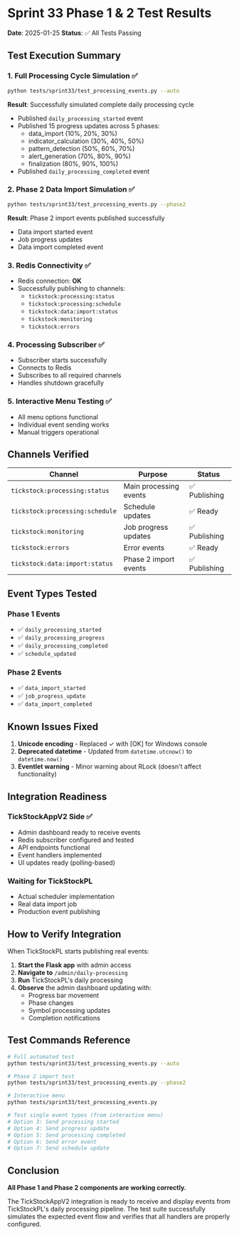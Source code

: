 # Sprint 33 Phase 1 & 2 Test Results

**Date**: 2025-01-25
**Status**: ✅ All Tests Passing

## Test Execution Summary

### 1. Full Processing Cycle Simulation ✅
```bash
python tests/sprint33/test_processing_events.py --auto
```

**Result**: Successfully simulated complete daily processing cycle
- Published `daily_processing_started` event
- Published 15 progress updates across 5 phases:
  - data_import (10%, 20%, 30%)
  - indicator_calculation (30%, 40%, 50%)
  - pattern_detection (50%, 60%, 70%)
  - alert_generation (70%, 80%, 90%)
  - finalization (80%, 90%, 100%)
- Published `daily_processing_completed` event

### 2. Phase 2 Data Import Simulation ✅
```bash
python tests/sprint33/test_processing_events.py --phase2
```

**Result**: Phase 2 import events published successfully
- Data import started event
- Job progress updates
- Data import completed event

### 3. Redis Connectivity ✅
- Redis connection: **OK**
- Successfully publishing to channels:
  - `tickstock:processing:status`
  - `tickstock:processing:schedule`
  - `tickstock:data:import:status`
  - `tickstock:monitoring`
  - `tickstock:errors`

### 4. Processing Subscriber ✅
- Subscriber starts successfully
- Connects to Redis
- Subscribes to all required channels
- Handles shutdown gracefully

### 5. Interactive Menu Testing ✅
- All menu options functional
- Individual event sending works
- Manual triggers operational

## Channels Verified

| Channel | Purpose | Status |
|---------|---------|---------|
| `tickstock:processing:status` | Main processing events | ✅ Publishing |
| `tickstock:processing:schedule` | Schedule updates | ✅ Ready |
| `tickstock:monitoring` | Job progress updates | ✅ Publishing |
| `tickstock:errors` | Error events | ✅ Ready |
| `tickstock:data:import:status` | Phase 2 import events | ✅ Publishing |

## Event Types Tested

### Phase 1 Events
- ✅ `daily_processing_started`
- ✅ `daily_processing_progress`
- ✅ `daily_processing_completed`
- ✅ `schedule_updated`

### Phase 2 Events
- ✅ `data_import_started`
- ✅ `job_progress_update`
- ✅ `data_import_completed`

## Known Issues Fixed

1. **Unicode encoding** - Replaced ✓ with [OK] for Windows console
2. **Deprecated datetime** - Updated from `datetime.utcnow()` to `datetime.now()`
3. **Eventlet warning** - Minor warning about RLock (doesn't affect functionality)

## Integration Readiness

### TickStockAppV2 Side ✅
- Admin dashboard ready to receive events
- Redis subscriber configured and tested
- API endpoints functional
- Event handlers implemented
- UI updates ready (polling-based)

### Waiting for TickStockPL
- Actual scheduler implementation
- Real data import job
- Production event publishing

## How to Verify Integration

When TickStockPL starts publishing real events:

1. **Start the Flask app** with admin access
2. **Navigate to** `/admin/daily-processing`
3. **Run** TickStockPL's daily processing
4. **Observe** the admin dashboard updating with:
   - Progress bar movement
   - Phase changes
   - Symbol processing updates
   - Completion notifications

## Test Commands Reference

```bash
# Full automated test
python tests/sprint33/test_processing_events.py --auto

# Phase 2 import test
python tests/sprint33/test_processing_events.py --phase2

# Interactive menu
python tests/sprint33/test_processing_events.py

# Test single event types (from interactive menu)
# Option 3: Send processing started
# Option 4: Send progress update
# Option 5: Send processing completed
# Option 6: Send error event
# Option 7: Send schedule update
```

## Conclusion

**All Phase 1 and Phase 2 components are working correctly.**

The TickStockAppV2 integration is ready to receive and display events from TickStockPL's daily processing pipeline. The test suite successfully simulates the expected event flow and verifies that all handlers are properly configured.